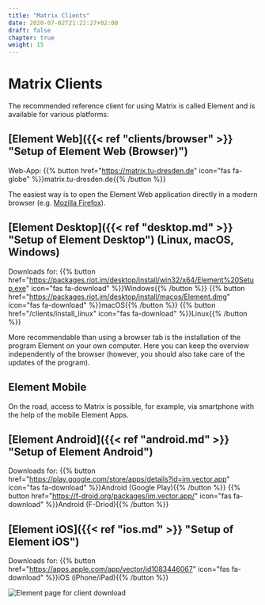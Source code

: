 ```yaml
---
title: "Matrix Clients"
date: 2020-07-02T21:22:27+02:00
draft: false
chapter: true
weight: 15
---
```


# Matrix Clients

The recommended reference client for using Matrix is called Element and is available for various platforms:

## [Element Web]({{< ref "clients/browser" >}} "Setup of Element Web (Browser)")

Web-App: {{% button href="https://matrix.tu-dresden.de" icon="fas fa-globe" %}}matrix.tu-dresden.de{{% /button %}}

The easiest way is to open the Element Web application directly in a modern browser (e.g. [Mozilla Firefox](https://www.mozilla.org/de/firefox/)).

## [Element Desktop]({{< ref "desktop.md" >}} "Setup of Element Desktop") (Linux, macOS, Windows)

Downloads for: {{% button href="https://packages.riot.im/desktop/install/win32/x64/Element%20Setup.exe" icon="fas fa-download" %}}Windows{{% /button %}} {{% button href="https://packages.riot.im/desktop/install/macos/Element.dmg" icon="fas fa-download" %}}macOS{{% /button %}} {{% button href="/clients/install_linux" icon="fas fa-download" %}}Linux{{% /button %}}

More recommendable than using a browser tab is the installation of the program Element on your own computer. Here you can keep the overview independently of the browser (however, you should also take care of the updates of the program).

## Element Mobile

On the road, access to Matrix is possible, for example, via smartphone with the help of the mobile Element Apps.


## [Element Android]({{< ref "android.md" >}} "Setup of Element Android")

Downloads for: {{% button href="https://play.google.com/store/apps/details?id=im.vector.app" icon="fas fa-download" %}}Android (Google Play){{% /button %}} {{% button href="https://f-droid.org/packages/im.vector.app/" icon="fas fa-download" %}}Android (F-Driod){{% /button %}}


## [Element iOS]({{< ref "ios.md" >}} "Setup of Element iOS")

Downloads for: {{% button href="https://apps.apple.com/app/vector/id1083446067" icon="fas fa-download" %}}iOS (iPhone/iPad){{% /button %}}

![Element page for client download](/images/12_Element-Download.png)
